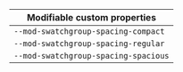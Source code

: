 | Modifiable custom properties         |
| ------------------------------------ |
| `--mod-swatchgroup-spacing-compact`  |
| `--mod-swatchgroup-spacing-regular`  |
| `--mod-swatchgroup-spacing-spacious` |
